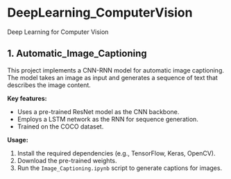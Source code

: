 # DeepLearning_ComputerVision
Deep Learning for Computer Vision

## 1. Automatic_Image_Captioning

This project implements a CNN-RNN model for automatic image captioning. The model takes an image as input and generates a sequence of text that describes the image content. 

**Key features:**

* Uses a pre-trained ResNet model as the CNN backbone.
* Employs a LSTM network as the RNN for sequence generation.
* Trained on the COCO dataset.

**Usage:**

1. Install the required dependencies (e.g., TensorFlow, Keras, OpenCV).
2. Download the pre-trained weights.
3. Run the `Image_Captioning.ipynb` script to generate captions for images.